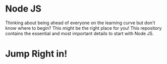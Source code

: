 # Node JS
Thinking about being ahead of everyone on the learning curve but don't know where to begin? This might be the right place for you! This repository contains the essential and most important details to start with Node JS. 
# Jump Right in!
